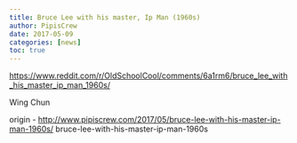 ```yaml
---
title: Bruce Lee with his master, Ip Man (1960s)
author: PipisCrew
date: 2017-05-09
categories: [news]
toc: true
---
```


https://www.reddit.com/r/OldSchoolCool/comments/6a1rm6/bruce_lee_with_his_master_ip_man_1960s/

Wing Chun

origin - http://www.pipiscrew.com/2017/05/bruce-lee-with-his-master-ip-man-1960s/ bruce-lee-with-his-master-ip-man-1960s